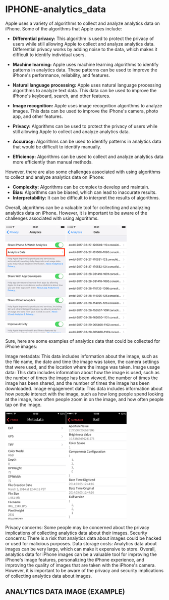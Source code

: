 # IPHONE-analytics_data

Apple uses a variety of algorithms to collect and analyze analytics data on iPhone. Some of the algorithms that Apple uses include:

* **Differential privacy:** This algorithm is used to protect the privacy of users while still allowing Apple to collect and analyze analytics data. Differential privacy works by adding noise to the data, which makes it difficult to identify individual users.
* **Machine learning:** Apple uses machine learning algorithms to identify patterns in analytics data. These patterns can be used to improve the iPhone's performance, reliability, and features.
* **Natural language processing:** Apple uses natural language processing algorithms to analyze text data. This data can be used to improve the iPhone's keyboard, search, and other features.
* **Image recognition:** Apple uses image recognition algorithms to analyze images. This data can be used to improve the iPhone's camera, photo app, and other features.


* **Privacy:** Algorithms can be used to protect the privacy of users while still allowing Apple to collect and analyze analytics data.
* **Accuracy:** Algorithms can be used to identify patterns in analytics data that would be difficult to identify manually.
* **Efficiency:** Algorithms can be used to collect and analyze analytics data more efficiently than manual methods.

However, there are also some challenges associated with using algorithms to collect and analyze analytics data on iPhone:

* **Complexity:** Algorithms can be complex to develop and maintain.
* **Bias:** Algorithms can be biased, which can lead to inaccurate results.
* **Interpretability:** It can be difficult to interpret the results of algorithms.

Overall, algorithms can be a valuable tool for collecting and analyzing analytics data on iPhone. However, it is important to be aware of the challenges associated with using algorithms.


<p>
<img src="view-diagnostic-and-usage-data-on-iPhone.png" height=340/>
</p>  


Sure, here are some examples of analytics data that could be collected for iPhone images:

Image metadata: This data includes information about the image, such as the file name, the date and time the image was taken, the camera settings that were used, and the location where the image was taken.
Image usage data: This data includes information about how the image is used, such as the number of times the image has been viewed, the number of times the image has been shared, and the number of times the image has been downloaded.
Image engagement data: This data includes information about how people interact with the image, such as how long people spend looking at the image, how often people zoom in on the image, and how often people tap on the image.


<p>
<img src="exif-metadata-iPhone-photo.png" height=340/>
</p>  

Privacy concerns: Some people may be concerned about the privacy implications of collecting analytics data about their images.
Security concerns: There is a risk that analytics data about images could be hacked or used for malicious purposes.
Data storage costs: Analytics data about images can be very large, which can make it expensive to store.
Overall, analytics data for iPhone images can be a valuable tool for improving the iPhone's image features, personalizing the iPhone experience, and improving the quality of images that are taken with the iPhone's camera. However, it is important to be aware of the privacy and security implications of collecting analytics data about images.

<h2> ANALYTICS DATA IMAGE (EXAMPLE)</h2>


<p>
<img src=""data image.jpeg"" height=340/>
</p>  



